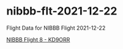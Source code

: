 # nibbb-flt-2021-12-22
Flight Data for NIBBB Flight 2021-12-22

[NIBBB Flight 8 - KD9ORR](https://nibbb.org/2021/12/24/flight-2021-12-22/)

